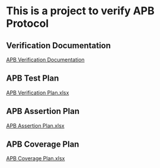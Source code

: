 # This is a project to verify APB Protocol

Verification Documentation
----
[APB Verification Documentation](https://docs.google.com/document/d/1Kmz7-FZPJDh5TSoKqt6SEVN5JrvPvGFeKMDRU_JsAuI/edit?usp=drive_link)

APB Test Plan
----
[APB Verification Plan.xlsx](https://docs.google.com/spreadsheets/d/1zkXAaBwk9RCAlxXCMZTZxTXSRMyPlugj/edit?usp=drive_link&ouid=115679411967049075293&rtpof=true&sd=true)


APB Assertion Plan
----
[APB Assertion Plan.xlsx](https://docs.google.com/spreadsheets/d/14BRo8vz2QJVHNO46FI6X3g5yo78zqSk7_zNo1yvsx8U/edit?usp=drive_link)

APB Coverage Plan
----
[APB Coverage Plan.xlsx](https://docs.google.com/spreadsheets/d/11k9IOkxHc2wvS0Va4GlKoia_D_oYPT5t9ZNPf4enrHM/edit?usp=drive_link)
